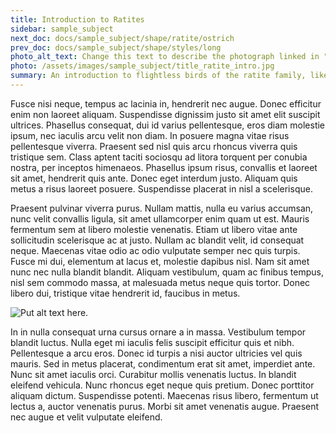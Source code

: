 ```yaml
---
title: Introduction to Ratites
sidebar: sample_subject
next_doc: docs/sample_subject/shape/ratite/ostrich
prev_doc: docs/sample_subject/shape/styles/long
photo_alt_text: Change this text to describe the photograph linked in "photo".
photo: /assets/images/sample_subject/title_ratite_intro.jpg
summary: An introduction to flightless birds of the ratite family, like ostriches, emus and cassowaries.
---
```


Fusce nisi neque, tempus ac lacinia in, hendrerit nec augue. Donec efficitur enim non laoreet aliquam. Suspendisse dignissim justo sit amet elit suscipit ultrices. Phasellus consequat, dui id varius pellentesque, eros diam molestie ipsum, nec iaculis arcu velit non diam. In posuere magna vitae risus pellentesque viverra. Praesent sed nisl quis arcu rhoncus viverra quis tristique sem. Class aptent taciti sociosqu ad litora torquent per conubia nostra, per inceptos himenaeos. Phasellus ipsum risus, convallis et laoreet sit amet, hendrerit quis ante. Donec eget interdum justo. Aliquam quis metus a risus laoreet posuere. Suspendisse placerat in nisl a scelerisque.

Praesent pulvinar viverra purus. Nullam mattis, nulla eu varius accumsan, nunc velit convallis ligula, sit amet ullamcorper enim quam ut est. Mauris fermentum sem at libero molestie venenatis. Etiam ut libero vitae ante sollicitudin scelerisque ac at justo. Nullam ac blandit velit, id consequat neque. Maecenas vitae odio ac odio vulputate semper nec quis turpis. Fusce mi dui, elementum at lacus et, molestie dapibus nisl. Nam sit amet nunc nec nulla blandit blandit. Aliquam vestibulum, quam ac finibus tempus, nisl sem commodo massa, at malesuada metus neque quis tortor. Donec libero dui, tristique vitae hendrerit id, faucibus in metus.

![Put alt text here.](/template-information-site/assets/images/sample_subject/ratite.jpg)

In in nulla consequat urna cursus ornare a in massa. Vestibulum tempor blandit luctus. Nulla eget mi iaculis felis suscipit efficitur quis et nibh. Pellentesque a arcu eros. Donec id turpis a nisi auctor ultricies vel quis mauris. Sed in metus placerat, condimentum erat sit amet, imperdiet ante. Nunc sit amet iaculis orci. Curabitur mollis venenatis luctus. In blandit eleifend vehicula. Nunc rhoncus eget neque quis pretium. Donec porttitor aliquam dictum. Suspendisse potenti. Maecenas risus libero, fermentum ut lectus a, auctor venenatis purus. Morbi sit amet venenatis augue. Praesent nec augue et velit vulputate eleifend. 

